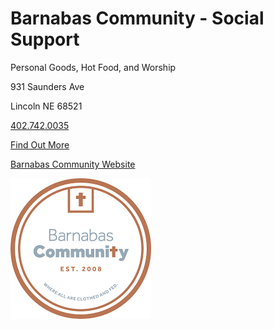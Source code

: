 # Barnabas Community - Social Support

Personal Goods, Hot Food, and Worship 

931 Saunders Ave

Lincoln NE 68521

[402.742.0035](tel:4027420035)

[Find Out More](?tab=modules&module=extra-resources/Barnabas-Community-Extra-Info.md)

[Barnabas Community Website](http://barnabascommunity.org/)

![picture](./markdown/resources/images/barnabasCommunity.jpg)
